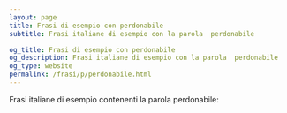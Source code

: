 ```yaml
---
layout: page
title: Frasi di esempio con perdonabile 
subtitle: Frasi italiane di esempio con la parola  perdonabile

og_title: Frasi di esempio con perdonabile 
og_description: Frasi italiane di esempio con la parola  perdonabile
og_type: website
permalink: /frasi/p/perdonabile.html
---
```


Frasi italiane di esempio contenenti la parola perdonabile:


